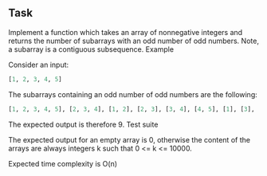 ## Task

Implement a function which takes an array of nonnegative integers and returns the number of subarrays with an odd number of odd numbers. Note, a subarray is a contiguous subsequence.
Example

Consider an input:

```Python
[1, 2, 3, 4, 5]
```

The subarrays containing an odd number of odd numbers are the following:

```Python
[1, 2, 3, 4, 5], [2, 3, 4], [1, 2], [2, 3], [3, 4], [4, 5], [1], [3], [5]
```

The expected output is therefore 9.
Test suite

The expected output for an empty array is 0, otherwise the content of the arrays are always integers k such that 0 <= k <= 10000.

Expected time complexity is O(n)

